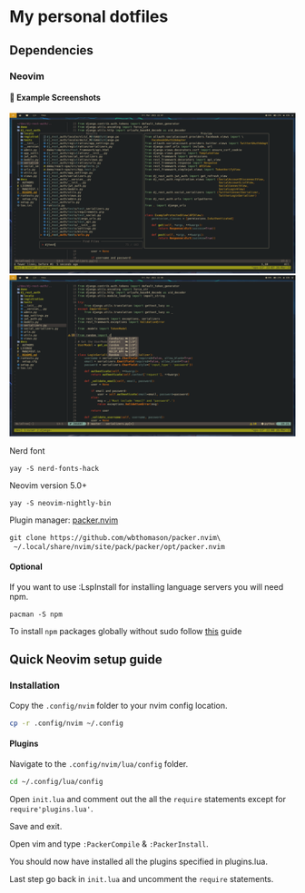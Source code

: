 # My personal dotfiles

## Dependencies

### Neovim

#### :camera_flash: Example Screenshots

![telescope](./Pictures/screenshots/test4.png)
![lsp](./Pictures/screenshots/test5.png)

Nerd font

```
yay -S nerd-fonts-hack
```

Neovim version 5.0+

```
yay -S neovim-nightly-bin
```

Plugin manager: [packer.nvim](https://github.com/wbthomason/packer.nvim)

```
git clone https://github.com/wbthomason/packer.nvim\
 ~/.local/share/nvim/site/pack/packer/opt/packer.nvim
```

#### Optional

If you want to use :LspInstall for installing language servers you will need npm.

```
pacman -S npm
```

To install `npm` packages globally without sudo follow [this](https://github.com/sindresorhus/guides/blob/main/npm-global-without-sudo.md) guide

## Quick Neovim setup guide

### Installation

Copy the `.config/nvim` folder to your nvim config location.

```sh
cp -r .config/nvim ~/.config
```

#### Plugins

Navigate to the `.config/nvim/lua/config` folder.

```sh
cd ~/.config/lua/config
```

Open `init.lua` and comment out the all the `require` statements except for `require'plugins.lua'`.

Save and exit.

Open vim and type `:PackerCompile` & `:PackerInstall`.

You should now have installed all the plugins specified in plugins.lua.

Last step go back in `init.lua` and uncomment the `require` statements.
